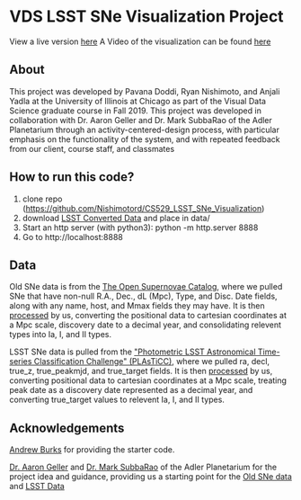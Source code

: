 # VDS LSST SNe Visualization Project

View a live version [here](https://nishimo1.people.uic.edu/LSST_SNe_Visualization/)
A Video of the visualization can be found [here](https://drive.google.com/file/d/1uHnRKoiwgLmp3acafUdAWf5Pq5tBaeHg/view?usp=sharing)

## About

This project was developed by Pavana Doddi, Ryan Nishimoto, and
Anjali Yadla at the University of Illinois at Chicago as part of
the Visual Data Science graduate course in Fall 2019. This project
was developed in collaboration with Dr. Aaron Geller and Dr. Mark
SubbaRao of the Adler Planetarium through an
activity-centered-design process, with particular emphasis on the
functionality of the system, and with repeated feedback from our
client, course staff, and classmates

## How to run this code?

1. clone repo (https://github.com/Nishimotord/CS529_LSST_SNe_Visualization)
2. download [LSST Converted Data](https://drive.google.com/open?id=1s3TuXdst0C_iZ7r3ujDsMnZx_nOtP8KK)
   and place in data/
3. Start an http server (with python3): python -m http.server 8888
4. Go to http://localhost:8888

## Data

Old SNe data is from the [The Open Supernovae Catalog](https://sne.space/), where we pulled SNe that have non-null R.A., Dec., dL (Mpc), Type, and Disc. Date fields, along with any name, host, and Mmax fields they may have. It is then [processed](https://github.com/Nishimotord/CS529_LSST_SNe_Visualization/blob/master/data/VDS529convertOpenSN.ipynb) by us, converting the positional data to cartesian coordinates at a Mpc scale, discovery date to a decimal year, and consolidating relevent types into Ia, I, and II types.

LSST SNe data is pulled from the ["Photometric LSST Astronomical Time-series Classification Challenge" (PLAsTiCC)](https://www.kaggle.com/michaelapers/the-plasticc-astronomy-starter-kit), where we pulled ra, decl, true_z, true_peakmjd, and true_target fields. It is then [processed](https://github.com/Nishimotord/CS529_LSST_SNe_Visualization/blob/master/data/VDS529convertPLAsTiCC.ipynb) by us, converting positional data to cartesian coordinates at a Mpc scale, treating peak date as a discovery date represented as a decimal year, and converting true_target values to relevent Ia, I, and II types.

## Acknowledgements

[Andrew Burks](https://andrewtburks.dev/) for providing the starter code.

[Dr. Aaron Geller](http://faculty.wcas.northwestern.edu/aaron-geller/index.php) and [Dr. Mark SubbaRao](https://www.adlerplanetarium.org/whats-here/the-experts/astronomers/) of the Adler Planetarium for the project idea and guidance, providing us a starting point for the [Old SNe data](https://github.com/ageller/IDEAS_FSS-Vis/tree/master/WebGL/threejs/SNdata) and [LSST Data](https://github.com/ageller/UniviewSNvTime/blob/master/rawdata/convertPLAsTiCC.ipynb)
